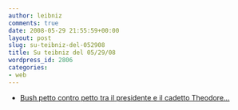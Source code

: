 ```yaml
---
author: leibniz
comments: true
date: 2008-05-29 21:55:59+00:00
layout: post
slug: su-teibniz-del-052908
title: Su teibniz del 05/29/08
wordpress_id: 2806
categories:
- web
---
```




  * [Bush petto contro petto tra il presidente e il cadetto Theodore...](http://feeds.feedburner.com/~r/teibniz/~3/300782370/36493949)


